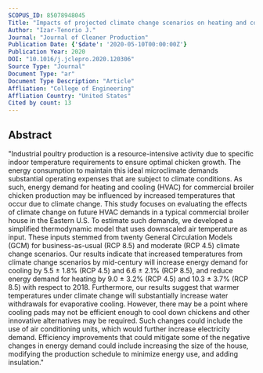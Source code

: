 ```yaml
---
SCOPUS_ID: 85078948045
Title: "Impacts of projected climate change scenarios on heating and cooling demand for industrial broiler chicken farming in the Eastern U.S"
Author: "Izar-Tenorio J."
Journal: "Journal of Cleaner Production"
Publication Date: {'$date': '2020-05-10T00:00:00Z'}
Publication Year: 2020
DOI: "10.1016/j.jclepro.2020.120306"
Source Type: "Journal"
Document Type: "ar"
Document Type Description: "Article"
Affliation: "College of Engineering"
Affliation Country: "United States"
Cited by count: 13
---
```


## Abstract
"Industrial poultry production is a resource-intensive activity due to specific indoor temperature requirements to ensure optimal chicken growth. The energy consumption to maintain this ideal microclimate demands substantial operating expenses that are subject to climate conditions. As such, energy demand for heating and cooling (HVAC) for commercial broiler chicken production may be influenced by increased temperatures that occur due to climate change. This study focuses on evaluating the effects of climate change on future HVAC demands in a typical commercial broiler house in the Eastern U.S. To estimate such demands, we developed a simplified thermodynamic model that uses downscaled air temperature as input. These inputs stemmed from twenty General Circulation Models (GCM) for business-as-usual (RCP 8.5) and moderate (RCP 4.5) climate change scenarios. Our results indicate that increased temperatures from climate change scenarios by mid-century will increase energy demand for cooling by 5.5 ± 1.8% (RCP 4.5) and 6.6 ± 2.1% (RCP 8.5), and reduce energy demand for heating by 9.0 ± 3.2% (RCP 4.5) and 10.3 ± 3.7% (RCP 8.5) with respect to 2018. Furthermore, our results suggest that warmer temperatures under climate change will substantially increase water withdrawals for evaporative cooling. However, there may be a point where cooling pads may not be efficient enough to cool down chickens and other innovative alternatives may be required. Such changes could include the use of air conditioning units, which would further increase electricity demand. Efficiency improvements that could mitigate some of the negative changes in energy demand could include increasing the size of the house, modifying the production schedule to minimize energy use, and adding insulation."
